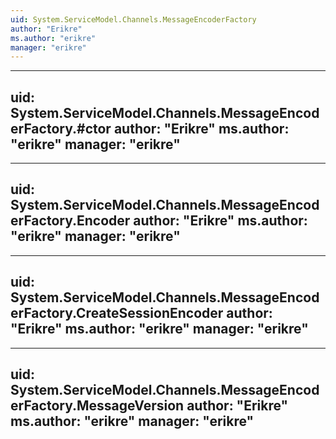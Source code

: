 ```yaml
---
uid: System.ServiceModel.Channels.MessageEncoderFactory
author: "Erikre"
ms.author: "erikre"
manager: "erikre"
---
```


---
uid: System.ServiceModel.Channels.MessageEncoderFactory.#ctor
author: "Erikre"
ms.author: "erikre"
manager: "erikre"
---

---
uid: System.ServiceModel.Channels.MessageEncoderFactory.Encoder
author: "Erikre"
ms.author: "erikre"
manager: "erikre"
---

---
uid: System.ServiceModel.Channels.MessageEncoderFactory.CreateSessionEncoder
author: "Erikre"
ms.author: "erikre"
manager: "erikre"
---

---
uid: System.ServiceModel.Channels.MessageEncoderFactory.MessageVersion
author: "Erikre"
ms.author: "erikre"
manager: "erikre"
---
